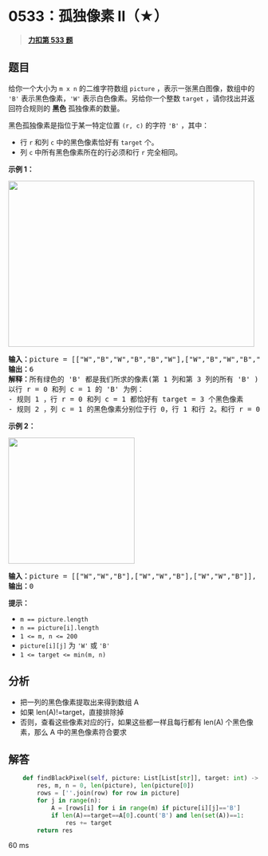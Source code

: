 # 0533：孤独像素 II（★）


> <u>**[力扣第 533 题](https://leetcode.cn/problems/lonely-pixel-ii/)**</u>

## 题目

<p>给你一个大小为 <code>m x n</code> 的二维字符数组 <code>picture</code> ，表示一张黑白图像，数组中的 <code>'B'</code> 表示黑色像素，<code>'W'</code> 表示白色像素。另给你一个整数 <code>target</code> ，请你找出并返回符合规则的 <strong>黑色</strong> 孤独像素的数量。</p>

<p>黑色孤独像素是指位于某一特定位置 <code>(r, c)</code> 的字符 <code>'B'</code> ，其中：</p>

<ul>
<li>行 <code>r</code> 和列 <code>c</code> 中的黑色像素恰好有 <code>target</code> 个。</li>
<li>列 <code>c</code> 中所有黑色像素所在的行必须和行 <code>r</code> 完全相同。</li>
</ul>



<p><strong>示例 1：</strong></p>
<img alt="" src="https://assets.leetcode.com/uploads/2021/04/24/pixel2-1-grid.jpg" style="width: 493px; height: 333px;" />
<pre>
<strong>输入：</strong>picture = [["W","B","W","B","B","W"],["W","B","W","B","B","W"],["W","B","W","B","B","W"],["W","W","B","W","B","W"]], target = 3
<strong>输出：</strong>6
<strong>解释：</strong>所有绿色的 'B' 都是我们所求的像素(第 1 列和第 3 列的所有 'B' )
以行 r = 0 和列 c = 1 的 'B' 为例：
- 规则 1 ，行 r = 0 和列 c = 1 都恰好有 target = 3 个黑色像素
- 规则 2 ，列 c = 1 的黑色像素分别位于行 0，行 1 和行 2。和行 r = 0 完全相同。
</pre>

<p><strong>示例 2：</strong></p>
<img alt="" src="https://assets.leetcode.com/uploads/2021/04/24/pixel2-2-grid.jpg" style="width: 253px; height: 253px;" />
<pre>
<strong>输入：</strong>picture = [["W","W","B"],["W","W","B"],["W","W","B"]], target = 1
<strong>输出：</strong>0
</pre>



<p><strong>提示：</strong></p>

<ul>
<li><code>m == picture.length</code></li>
<li><code>n == picture[i].length</code></li>
<li><code>1 &lt;= m, n &lt;= 200</code></li>
<li><code>picture[i][j]</code> 为 <code>'W'</code> 或 <code>'B'</code></li>
<li><code>1 &lt;= target &lt;= min(m, n)</code></li>
</ul>


## 分析

- 把一列的黑色像素提取出来得到数组 A
- 如果 len(A)!=target，直接排除掉
- 否则，查看这些像素对应的行，如果这些都一样且每行都有 len(A) 个黑色像素，那么 A 中的黑色像素符合要求 

## 解答


```python
    def findBlackPixel(self, picture: List[List[str]], target: int) -> int:
        res, m, n = 0, len(picture), len(picture[0])
        rows = [''.join(row) for row in picture]
        for j in range(n):
            A = [rows[i] for i in range(m) if picture[i][j]=='B']
            if len(A)==target==A[0].count('B') and len(set(A))==1: 
                res += target
        return res
```
60 ms
